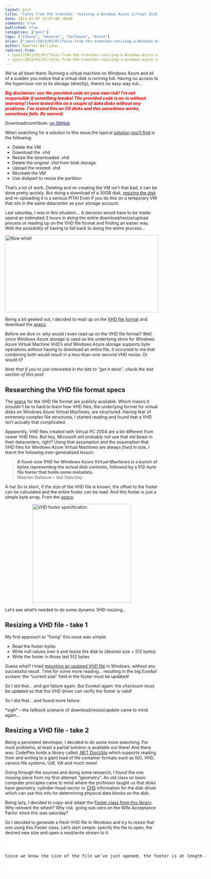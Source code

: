 ```yaml
---
layout: post
title: "Tales from the trenches: resizing a Windows Azure virtual disk the smooth way"
date: 2013-01-07 15:07:00 +0100
comments: true
published: true
categories: ["post"]
tags: ["CSharp", "General", "Software", "Azure"]
alias: ["/post/2013/01/07/Tales-from-the-trenches-resizing-a-Windows-Azure-virtual-disk-the-smooth-way.aspx", "/post/2013/01/07/tales-from-the-trenches-resizing-a-windows-azure-virtual-disk-the-smooth-way.aspx"]
author: Maarten Balliauw
redirect_from:
 - /post/2013/01/07/Tales-from-the-trenches-resizing-a-Windows-Azure-virtual-disk-the-smooth-way.aspx.html
 - /post/2013/01/07/tales-from-the-trenches-resizing-a-windows-azure-virtual-disk-the-smooth-way.aspx.html
---
```

<p>We&rsquo;ve all been there. Running a virtual machine on Windows Azure and all of a sudden you notice that a virtual disk is running full. Having no access to the hypervisor nor to its storage (directly), there&rsquo;s no easy way out&hellip;</p>
<p><em><strong><span style="color: #ff0000;">Big disclaimer: use the provided code on your own risk! I&rsquo;m not responsible if something breaks! The provided code is as-is without warranty! I have tested this on a couple of data disks without any problems. I've tested this on OS disks and this sometimes works, sometimes fails. Be warned.</span></strong></em></p>
<p>Download/contribute: <a href="https://github.com/maartenba/WindowsAzureDiskResizer"><span style="color: #000080;">on GitHub</span></a></p>
<p>When searching for a solution to this issue,the typical <a href="http://blogs.msdn.com/b/devkeydet/archive/2012/07/05/resizing-an-azure-vm-vhd-file.aspx">solution you&rsquo;ll find</a> is the following:</p>
<ul>
<li>Delete the VM </li>
<li>Download the .vhd </li>
<li>Resize the downloaded .vhd </li>
<li>Delete the original .vhd from blob storage </li>
<li>Upload the resized .vhd </li>
<li>Recreate the VM </li>
<li>Use diskpart to resize the partition</li>
</ul>
<p>That&rsquo;s a lot of work. Deleting and re-creating the VM isn&rsquo;t that bad, it can be done pretty quickly. But doing a download of a 30GB disk, <a href="http://www.brothersoft.com/vhd-resizer-336963.html">resizing the disk</a> and re-uploading it is a serious PITA! Even if you do this on a temporary VM that sits in the same datacenter as your storage account.</p>
<p>Last saturday, I was in this situation&hellip; A decision would have to be made: spend an estimated 3 hours in doing the entire download/resize/upload process <em>or </em>reading up on the VHD file format and finding an easier way. With the possibility of having to fall back to doing the entire process&hellip;</p>
<p><img style="background-image: none; float: none; padding-top: 0px; padding-left: 0px; margin-left: auto; display: block; padding-right: 0px; margin-right: auto; border: 0px;" title="Now what!" src="/images/image_249.png" border="0" alt="Now what!" width="504" height="254" /></p>
<p>Being a bit geeked out, I decided to read up on the <a href="http://msdn.microsoft.com/en-us/library/windows/desktop/dd323654(v=vs.85).aspx">VHD file format</a> and download the <a href="http://go.microsoft.com/fwlink/p/?linkid=137171">specs</a>.</p>
<p>Before we dive in: why would I even read up on the VHD file format? Well, since Windows Azure storage is used as the underlying store for Windows Azure Virtual Machine VHD&rsquo;s <em>and </em>Windows Azure storage supports byte operations without having to download an entire file, it occurred to me that combining both would result in a less-than-one-second VHD resize. Or would it?</p>
<p><em>Note that if you&rsquo;re just interested in the bits to &ldquo;get it done&rdquo;, check the last section of this post.</em></p>
<h2>Researching the VHD file format specs</h2>
<p>The <a href="http://go.microsoft.com/fwlink/p/?linkid=137171">specs</a> for the VHD file format are publicly available. Which means it shouldn't be to hard to learn how VHD files, the underlying format for virtual disks on Windows Azure Virtual Machines, are structured. Having fear of extremely complex file structures, I started reading and found that a VHD isn&rsquo;t actually that complicated.</p>
<p>Apparently, VHD files created with Virtual PC 2004 are a bit different from newer VHD files. But hey, Microsoft will probably not use that old beast in their datacenters, right? Using that assumption and the assumption that VHD files for Windows Azure Virtual Machines are always <em>fixed</em> in size, I learnt the following over-generalized lesson:</p>

<blockquote>
<p><strong>A fixed-size VHD for Windows Azure Virtual Machines is a bunch of bytes representing the actual disk contents, followed by a 512-byte file footer that holds some metadata. <br /></strong>Maarten Balliauw &ndash; last Saturday</p>

</blockquote>

<p>A-ha! So in short, if the size of the VHD file is known, the offset to the footer can be calculated and the entire footer can be read. And this footer is just a simple byte array. From the <a href="http://go.microsoft.com/fwlink/p/?linkid=137171">specs</a>:</p>
<p><img style="background-image: none; float: none; padding-top: 0px; padding-left: 0px; margin-left: auto; display: block; padding-right: 0px; margin-right: auto; border: 0px;" title="VHD footer specification" src="/images/image_250.png" border="0" alt="VHD footer specification" width="324" height="325" /></p>
<p>Let&rsquo;s see what&rsquo;s needed to do some dynamic VHD resizing&hellip;</p>
<h2>Resizing a VHD file - take 1</h2>
<p>My first approach to &ldquo;fixing&rdquo; this issue was simple:</p>
<ul>
<li>Read the footer bytes</li>
<li>Write null values over it and resize the disk to (desired size + 512 bytes)</li>
<li>Write the footer in those last 512 bytes</li>
</ul>
<p>Guess what? I tried <a href="http://technet.microsoft.com/en-us/magazine/ee872416.aspx">mounting an updated VHD file</a> in Windows, without any successful result. Time for some more reading&hellip; resulting in the big <em>Eureka!</em> scream: the &ldquo;current size&rdquo; field in the footer must be updated!</p>
<p>So I did that&hellip; and got failure again. But <em>Eureka!</em> again: the checksum must be updated so that the VHD driver can verify the footer is valid!</p>
<p>So I did that&hellip; and found more failure.</p>
<p>*sigh* &ndash; the fallback scenario of download/resize/update came to mind again&hellip;</p>
<h2>Resizing a VHD file - take 2</h2>
<p>Being a persistent developer, I decided to do some more searching. For most problems, at least a partial solution is available out there! And there was: CodePlex holds a library called <a href="http://discutils.codeplex.com/">.NET DiscUtils</a> which supports reading from and writing to a giant load of file container formats such as ISO, VHD, various file systems, Udf, Vdi and much more!</p>
<p>Going through the sources and doing some research, I found the one missing piece from my first attempt: &ldquo;geometry&rdquo;. An old class on basic computer principles came to mind where the professor taught us that disks have geometry: cylinder-head-sector or <a href="http://en.wikipedia.org/wiki/Cylinder-head-sector">CHS</a> information for the disk driver which can use this info for determining physical data blocks on the disk.</p>
<p>Being lazy, I decided to copy-and-adapt the <a href="http://discutils.codeplex.com/SourceControl/changeset/view/14fd51607559#src/Vhd/Footer.cs">Footer class from this library</a>. Why reinvent the wheel? Why risk&nbsp; going sub-zero on the WIfe Acceptance Factor since this was saturday?</p>
<p>So I decided to generate a fresh VHD file in Windows and try to resize that one using this <em>Footer</em> class. Let&rsquo;s start simple: specify the file to open, the desired new size and open a read/write stream to it.</p>
<div id="scid:9D7513F9-C04C-4721-824A-2B34F0212519:b06edb41-ae84-4a50-a32d-ea35930cc0db" class="wlWriterEditableSmartContent" style="float: none; margin: 0px; display: inline; padding: 0px;">
<pre style="width: 660px; height: 116px; background-color: white; overflow: auto;"><div><!--

Code highlighting produced by Actipro CodeHighlighter (freeware)
http://www.CodeHighlighter.com/

--><span style="color: #008080;">1</span> <span style="color: #0000ff;">string</span><span style="color: #000000;"> file </span><span style="color: #000000;">=</span><span style="color: #000000;"> </span><span style="color: #800000;">@"</span><span style="color: #800000;">c:\temp\path\to\some.vhd</span><span style="color: #800000;">"</span><span style="color: #000000;">;
</span><span style="color: #008080;">2</span> <span style="color: #0000ff;">long</span><span style="color: #000000;"> newSize </span><span style="color: #000000;">=</span><span style="color: #000000;"> </span><span style="color: #800080;">20971520</span><span style="color: #000000;">; </span><span style="color: #008000;">//</span><span style="color: #008000;"> resize to 20 MB</span><span style="color: #008000;">
</span><span style="color: #008080;">3</span> <span style="color: #000000;">
</span><span style="color: #008080;">4</span> <span style="color: #0000ff;">using</span><span style="color: #000000;"> (Stream stream </span><span style="color: #000000;">=</span><span style="color: #000000;"> </span><span style="color: #0000ff;">new</span><span style="color: #000000;"> FileStream(file, FileMode.OpenOrCreate, FileAccess.ReadWrite))
</span><span style="color: #008080;">5</span> <span style="color: #000000;">{
</span><span style="color: #008080;">6</span> <span style="color: #000000;">    </span><span style="color: #008000;">//</span><span style="color: #008000;"> code goes here</span><span style="color: #008000;">
</span><span style="color: #008080;">7</span> <span style="color: #000000;">}</span></div></pre>
<!-- Code inserted with Steve Dunn's Windows Live Writer Code Formatter Plugin.  http://dunnhq.com --></div>
<p>Since we know the size of the file we&rsquo;ve just opened, the footer is at length &ndash; 512, the <em>Footer</em> class takes these bytes and creates a .NET object for it:</p>
<div id="scid:9D7513F9-C04C-4721-824A-2B34F0212519:d76ab98b-a26a-406a-8780-ec3da786dff4" class="wlWriterEditableSmartContent" style="float: none; margin: 0px; display: inline; padding: 0px;">
<pre style="width: 660px; height: 130px; background-color: white; overflow: auto;"><div><!--

Code highlighting produced by Actipro CodeHighlighter (freeware)
http://www.CodeHighlighter.com/

--><span style="color: #008080;">1</span> <span style="color: #000000;">stream.Seek(</span><span style="color: #000000;">-</span><span style="color: #800080;">512</span><span style="color: #000000;">, SeekOrigin.End);
</span><span style="color: #008080;">2</span> <span style="color: #000000;">var currentFooterPosition </span><span style="color: #000000;">=</span><span style="color: #000000;"> stream.Position;
</span><span style="color: #008080;">3</span> <span style="color: #000000;">
</span><span style="color: #008080;">4</span> <span style="color: #008000;">//</span><span style="color: #008000;"> Read current footer</span><span style="color: #008000;">
</span><span style="color: #008080;">5</span> <span style="color: #000000;">var footer </span><span style="color: #000000;">=</span><span style="color: #000000;"> </span><span style="color: #0000ff;">new</span><span style="color: #000000;"> </span><span style="color: #0000ff;">byte</span><span style="color: #000000;">[</span><span style="color: #800080;">512</span><span style="color: #000000;">];
</span><span style="color: #008080;">6</span> <span style="color: #000000;">stream.Read(footer, </span><span style="color: #800080;">0</span><span style="color: #000000;">, </span><span style="color: #800080;">512</span><span style="color: #000000;">);
</span><span style="color: #008080;">7</span> <span style="color: #000000;">
</span><span style="color: #008080;">8</span> <span style="color: #000000;">var footerInstance </span><span style="color: #000000;">=</span><span style="color: #000000;"> Footer.FromBytes(footer, </span><span style="color: #800080;">0</span><span style="color: #000000;">);</span></div></pre>
<!-- Code inserted with Steve Dunn's Windows Live Writer Code Formatter Plugin.  http://dunnhq.com --></div>
<p>Of course, we want to make sure we&rsquo;re working on a fixed-size disk and that it&rsquo;s smaller than the requested new size.</p>
<div id="scid:9D7513F9-C04C-4721-824A-2B34F0212519:2b45c8c0-bfc5-42f8-ae09-c313a3725007" class="wlWriterEditableSmartContent" style="float: none; margin: 0px; display: inline; padding: 0px;">
<pre style="width: 660px; height: 88px; background-color: white; overflow: auto;"><div><!--

Code highlighting produced by Actipro CodeHighlighter (freeware)
http://www.CodeHighlighter.com/

--><span style="color: #008080;">1</span> <span style="color: #0000ff;">if</span><span style="color: #000000;"> (footerInstance.DiskType </span><span style="color: #000000;">!=</span><span style="color: #000000;"> FileType.Fixed
</span><span style="color: #008080;">2</span> <span style="color: #000000;">        </span><span style="color: #000000;">||</span><span style="color: #000000;"> footerInstance.CurrentSize </span><span style="color: #000000;">&gt;=</span><span style="color: #000000;"> newSize)
</span><span style="color: #008080;">3</span> <span style="color: #000000;">{
</span><span style="color: #008080;">4</span> <span style="color: #000000;">    </span><span style="color: #0000ff;">throw</span><span style="color: #000000;"> </span><span style="color: #0000ff;">new</span><span style="color: #000000;"> Exception(</span><span style="color: #800000;">"</span><span style="color: #800000;">You are one serious nutcase!</span><span style="color: #800000;">"</span><span style="color: #000000;">);
</span><span style="color: #008080;">5</span> <span style="color: #000000;">}</span></div></pre>
<!-- Code inserted with Steve Dunn's Windows Live Writer Code Formatter Plugin.  http://dunnhq.com --></div>
<p>If all is well, we can start resizing the disk. Simply writing a series of zeroes in the least optimal way will do:</p>
<div id="scid:9D7513F9-C04C-4721-824A-2B34F0212519:cc0aad46-e10f-40e9-b0ba-689467be64d6" class="wlWriterEditableSmartContent" style="float: none; margin: 0px; display: inline; padding: 0px;">
<pre style="width: 660px; height: 88px; background-color: white; overflow: auto;"><div><!--

Code highlighting produced by Actipro CodeHighlighter (freeware)
http://www.CodeHighlighter.com/

--><span style="color: #008080;">1</span> <span style="color: #008000;">//</span><span style="color: #008000;"> Write 0 values</span><span style="color: #008000;">
</span><span style="color: #008080;">2</span> <span style="color: #000000;">stream.Seek(currentFooterPosition, SeekOrigin.Begin);
</span><span style="color: #008080;">3</span> <span style="color: #0000ff;">while</span><span style="color: #000000;"> (stream.Length </span><span style="color: #000000;">&lt;</span><span style="color: #000000;"> newSize)
</span><span style="color: #008080;">4</span> <span style="color: #000000;">{
</span><span style="color: #008080;">5</span> <span style="color: #000000;">    stream.WriteByte(</span><span style="color: #800080;">0</span><span style="color: #000000;">);
</span><span style="color: #008080;">6</span> <span style="color: #000000;">}</span></div></pre>
<!-- Code inserted with Steve Dunn's Windows Live Writer Code Formatter Plugin.  http://dunnhq.com --></div>
<p>Now that we have a VHD file that holds the desired new size capacity, there&rsquo;s one thing left: updating the VHD file footer. Again, the <em>Footer</em> class can help us here by updating the <em>current size</em>, <em>original size</em>, <em>geometry</em> and <em>checksum</em> fields:</p>
<div id="scid:9D7513F9-C04C-4721-824A-2B34F0212519:25c71dbe-f5de-45c9-a082-4056016abcd4" class="wlWriterEditableSmartContent" style="float: none; margin: 0px; display: inline; padding: 0px;">
<pre style="width: 660px; height: 88px; background-color: white; overflow: auto;"><div><!--

Code highlighting produced by Actipro CodeHighlighter (freeware)
http://www.CodeHighlighter.com/

--><span style="color: #008080;">1</span> <span style="color: #008000;">//</span><span style="color: #008000;"> Change footer size values</span><span style="color: #008000;">
</span><span style="color: #008080;">2</span> <span style="color: #000000;">footerInstance.CurrentSize </span><span style="color: #000000;">=</span><span style="color: #000000;"> newSize;
</span><span style="color: #008080;">3</span> <span style="color: #000000;">footerInstance.OriginalSize </span><span style="color: #000000;">=</span><span style="color: #000000;"> newSize;
</span><span style="color: #008080;">4</span> <span style="color: #000000;">footerInstance.Geometry </span><span style="color: #000000;">=</span><span style="color: #000000;"> Geometry.FromCapacity(newSize);
</span><span style="color: #008080;">5</span> <span style="color: #000000;">
</span><span style="color: #008080;">6</span> <span style="color: #000000;">footerInstance.UpdateChecksum();</span></div></pre>
<!-- Code inserted with Steve Dunn's Windows Live Writer Code Formatter Plugin.  http://dunnhq.com --></div>
<p>One thing left: writing the footer to our VHD file:</p>
<div id="scid:9D7513F9-C04C-4721-824A-2B34F0212519:a3c99028-063c-4ddf-adc0-b0c035712cff" class="wlWriterEditableSmartContent" style="float: none; margin: 0px; display: inline; padding: 0px;">
<pre style="width: 660px; height: 83px; background-color: white; overflow: auto;"><div><!--

Code highlighting produced by Actipro CodeHighlighter (freeware)
http://www.CodeHighlighter.com/

--><span style="color: #008080;">1</span> <span style="color: #000000;">footer </span><span style="color: #000000;">=</span><span style="color: #000000;"> </span><span style="color: #0000ff;">new</span><span style="color: #000000;"> </span><span style="color: #0000ff;">byte</span><span style="color: #000000;">[</span><span style="color: #800080;">512</span><span style="color: #000000;">];
</span><span style="color: #008080;">2</span> <span style="color: #000000;">footerInstance.ToBytes(footer, </span><span style="color: #800080;">0</span><span style="color: #000000;">);
</span><span style="color: #008080;">3</span> <span style="color: #000000;">
</span><span style="color: #008080;">4</span> <span style="color: #008000;">//</span><span style="color: #008000;"> Write new footer</span><span style="color: #008000;">
</span><span style="color: #008080;">5</span> <span style="color: #000000;">stream.Write(footer, </span><span style="color: #800080;">0</span><span style="color: #000000;">, footer.Length);</span></div></pre>
<!-- Code inserted with Steve Dunn's Windows Live Writer Code Formatter Plugin.  http://dunnhq.com --></div>
<p>That&rsquo;s it. And my big surprise after running this? Great success! A VHD that doubled in size.</p>
<p><a href="/images/image_251.png"><img style="background-image: none; float: none; padding-top: 0px; padding-left: 0px; margin-left: auto; display: block; padding-right: 0px; margin-right: auto; border: 0px;" title="Resize VHD Windows Azure disk" src="/images/image_thumb_213.png" border="0" alt="Resize VHD Windows Azure disk" width="453" height="103" /></a></p>
<p>So we can now resize VHD files in under a second. That&rsquo;s much faster than <em>any</em> VHD resizer tool you find out here! But still: what about the download/upload?</p>
<h2>Resizing a VHD file stored in blob storage</h2>
<p>Now that we have the code for resizing a local VHD, porting this to using blob storage and more specifically, the features provided for manipulating page blobs, is pretty straightforward. The Windows Azure Storage SDK gives us access to every single page of 512 bytes of a page blob, meaning we can work with files that span gigabytes of data while only downloading and uploading a couple of bytes&hellip;</p>
<p>Let&rsquo;s give it a try. First of all, our file is now a URL to a blob:</p>
<div id="scid:9D7513F9-C04C-4721-824A-2B34F0212519:e871c023-8516-48f3-9784-8039a2d4f68e" class="wlWriterEditableSmartContent" style="float: none; margin: 0px; display: inline; padding: 0px;">
<pre style="width: 660px; height: 62px; background-color: white; overflow: auto;"><div><!--

Code highlighting produced by Actipro CodeHighlighter (freeware)
http://www.CodeHighlighter.com/

--><span style="color: #008080;">1</span> <span style="color: #000000;">var blob </span><span style="color: #000000;">=</span><span style="color: #000000;"> </span><span style="color: #0000ff;">new</span><span style="color: #000000;"> CloudPageBlob(
</span><span style="color: #008080;">2</span> <span style="color: #000000;">    </span><span style="color: #800000;">"</span><span style="color: #800000;">http://account.blob.core.windows.net/vhds/some.vhd</span><span style="color: #800000;">"</span><span style="color: #000000;">,
</span><span style="color: #008080;">3</span> <span style="color: #000000;">    </span><span style="color: #0000ff;">new</span><span style="color: #000000;"> StorageCredentials(</span><span style="color: #800000;">"</span><span style="color: #800000;">accountname</span><span style="color: #800000;">"</span><span style="color: #000000;">, </span><span style="color: #800000;">"</span><span style="color: #800000;">accountkey));</span></div></pre>
<!-- Code inserted with Steve Dunn's Windows Live Writer Code Formatter Plugin.  http://dunnhq.com --></div>
<p>Next, we can fetch the last page of this blob to read our VHD&rsquo;s footer:</p>
<div id="scid:9D7513F9-C04C-4721-824A-2B34F0212519:be78480f-1a3c-4c32-aa84-82cbc627932d" class="wlWriterEditableSmartContent" style="float: none; margin: 0px; display: inline; padding: 0px;">
<pre style="width: 660px; height: 197px; background-color: white; overflow: auto;"><div><!--

Code highlighting produced by Actipro CodeHighlighter (freeware)
http://www.CodeHighlighter.com/

--><span style="color: #008080;"> 1</span> <span style="color: #000000;">blob.FetchAttributes();
</span><span style="color: #008080;"> 2</span> <span style="color: #000000;">var originalLength </span><span style="color: #000000;">=</span><span style="color: #000000;"> blob.Properties.Length;
</span><span style="color: #008080;"> 3</span> <span style="color: #000000;">
</span><span style="color: #008080;"> 4</span> <span style="color: #000000;">var footer </span><span style="color: #000000;">=</span><span style="color: #000000;"> </span><span style="color: #0000ff;">new</span><span style="color: #000000;"> </span><span style="color: #0000ff;">byte</span><span style="color: #000000;">[</span><span style="color: #800080;">512</span><span style="color: #000000;">];
</span><span style="color: #008080;"> 5</span> <span style="color: #0000ff;">using</span><span style="color: #000000;"> (Stream stream </span><span style="color: #000000;">=</span><span style="color: #000000;"> </span><span style="color: #0000ff;">new</span><span style="color: #000000;"> MemoryStream())
</span><span style="color: #008080;"> 6</span> <span style="color: #000000;">{
</span><span style="color: #008080;"> 7</span> <span style="color: #000000;">    blob.DownloadRangeToStream(stream, originalLength </span><span style="color: #000000;">-</span><span style="color: #000000;"> </span><span style="color: #800080;">512</span><span style="color: #000000;">, </span><span style="color: #800080;">512</span><span style="color: #000000;">);
</span><span style="color: #008080;"> 8</span> <span style="color: #000000;">    stream.Position </span><span style="color: #000000;">=</span><span style="color: #000000;"> </span><span style="color: #800080;">0</span><span style="color: #000000;">;
</span><span style="color: #008080;"> 9</span> <span style="color: #000000;">    stream.Read(footer, </span><span style="color: #800080;">0</span><span style="color: #000000;">, </span><span style="color: #800080;">512</span><span style="color: #000000;">);
</span><span style="color: #008080;">10</span> <span style="color: #000000;">    stream.Close();
</span><span style="color: #008080;">11</span> <span style="color: #000000;">}
</span><span style="color: #008080;">12</span> <span style="color: #000000;">
</span><span style="color: #008080;">13</span> <span style="color: #000000;">var footerInstance </span><span style="color: #000000;">=</span><span style="color: #000000;"> Footer.FromBytes(footer, </span><span style="color: #800080;">0</span><span style="color: #000000;">);</span></div></pre>
<!-- Code inserted with Steve Dunn's Windows Live Writer Code Formatter Plugin.  http://dunnhq.com --></div>
<p>After doing the check on disk type again (fixed and smaller than the desired new size), we can resize the VHD. This time <em>not</em> by writing zeroes to it, but by calling one simple method on the storage SDK.</p>
<div id="scid:9D7513F9-C04C-4721-824A-2B34F0212519:6808ac94-a739-412c-85d6-bb59c1f34f69" class="wlWriterEditableSmartContent" style="float: none; margin: 0px; display: inline; padding: 0px;">
<pre style="width: 660px; height: 17px; background-color: white; overflow: auto;"><div><!--

Code highlighting produced by Actipro CodeHighlighter (freeware)
http://www.CodeHighlighter.com/

--><span style="color: #008080;">1</span> <span style="color: #000000;">blob.Resize(newSize </span><span style="color: #000000;">+</span><span style="color: #000000;"> </span><span style="color: #800080;">512</span><span style="color: #000000;">);</span></div></pre>
<!-- Code inserted with Steve Dunn's Windows Live Writer Code Formatter Plugin.  http://dunnhq.com --></div>
<p>In theory, it&rsquo;s not required to overwrite the current footer with zeroes, but let&rsquo;s play it clean:</p>
<div id="scid:9D7513F9-C04C-4721-824A-2B34F0212519:8d272c9a-0d69-4902-8bb4-e4d24ecd2ffd" class="wlWriterEditableSmartContent" style="float: none; margin: 0px; display: inline; padding: 0px;">
<pre style="width: 660px; height: 18px; background-color: white; overflow: auto;"><div><!--

Code highlighting produced by Actipro CodeHighlighter (freeware)
http://www.CodeHighlighter.com/

--><span style="color: #008080;">1</span> <span style="color: #000000;">blob.ClearPages(originalLength </span><span style="color: #000000;">-</span><span style="color: #000000;"> </span><span style="color: #800080;">512</span><span style="color: #000000;">, </span><span style="color: #800080;">512</span><span style="color: #000000;">);</span></div></pre>
<!-- Code inserted with Steve Dunn's Windows Live Writer Code Formatter Plugin.  http://dunnhq.com --></div>
<p>Next, we can change our footer values again:</p>
<div id="scid:9D7513F9-C04C-4721-824A-2B34F0212519:e706d4fd-c358-4a44-8c0d-77e75f483d8e" class="wlWriterEditableSmartContent" style="float: none; margin: 0px; display: inline; padding: 0px;">
<pre style="width: 687px; height: 131px; background-color: white; overflow: auto;"><div><!--

Code highlighting produced by Actipro CodeHighlighter (freeware)
http://www.CodeHighlighter.com/

--><span style="color: #008080;">1</span> <span style="color: #000000;">footerInstance.CurrentSize </span><span style="color: #000000;">=</span><span style="color: #000000;"> newSize;
</span><span style="color: #008080;">2</span> <span style="color: #000000;">footerInstance.OriginalSize </span><span style="color: #000000;">=</span><span style="color: #000000;"> newSize;
</span><span style="color: #008080;">3</span> <span style="color: #000000;">footerInstance.Geometry </span><span style="color: #000000;">=</span><span style="color: #000000;"> Geometry.FromCapacity(newSize);
</span><span style="color: #008080;">4</span> <span style="color: #000000;">
</span><span style="color: #008080;">5</span> <span style="color: #000000;">footerInstance.UpdateChecksum();
</span><span style="color: #008080;">6</span> <span style="color: #000000;">
</span><span style="color: #008080;">7</span> <span style="color: #000000;">footer </span><span style="color: #000000;">=</span><span style="color: #000000;"> </span><span style="color: #0000ff;">new</span><span style="color: #000000;"> </span><span style="color: #0000ff;">byte</span><span style="color: #000000;">[</span><span style="color: #800080;">512</span><span style="color: #000000;">];
</span><span style="color: #008080;">8</span> <span style="color: #000000;">footerInstance.ToBytes(footer, </span><span style="color: #800080;">0</span><span style="color: #000000;">);</span></div></pre>
<!-- Code inserted with Steve Dunn's Windows Live Writer Code Formatter Plugin.  http://dunnhq.com --></div>
<p>And write them to the last page of our page blob:</p>
<div id="scid:9D7513F9-C04C-4721-824A-2B34F0212519:40574368-c532-4026-b4bf-5fb0e8e19fe1" class="wlWriterEditableSmartContent" style="float: none; margin: 0px; display: inline; padding: 0px;">
<pre style="width: 687px; height: 68px; background-color: white; overflow: auto;"><div><!--

Code highlighting produced by Actipro CodeHighlighter (freeware)
http://www.CodeHighlighter.com/

--><span style="color: #008080;">1</span> <span style="color: #0000ff;">using</span><span style="color: #000000;"> (Stream stream </span><span style="color: #000000;">=</span><span style="color: #000000;"> </span><span style="color: #0000ff;">new</span><span style="color: #000000;"> MemoryStream(footer))
</span><span style="color: #008080;">2</span> <span style="color: #000000;">{
</span><span style="color: #008080;">3</span> <span style="color: #000000;">    blob.WritePages(stream, newSize);
</span><span style="color: #008080;">4</span> <span style="color: #000000;">}</span></div></pre>
<!-- Code inserted with Steve Dunn's Windows Live Writer Code Formatter Plugin.  http://dunnhq.com --></div>
<p>And that&rsquo;s all, folks! Using this code you&rsquo;ll be able to resize a VHD file stored on blob storage in less than a second without having to download and upload several gigabytes of data.</p>
<h2>Meet WindowsAzureDiskResizer</h2>
<p>Since resizing Windows Azure VHD files is a well-known missing feature, I decided to wrap all my code in a console application and <a href="https://github.com/maartenba/WindowsAzureDiskResizer">share it on GitHub</a>. Feel free to fork, contribute and so on. WindowsAzureDiskResizer takes at least two parameters: the desired new size (in bytes) and a blob URL to the VHD. This can be a URL containing a Shared Access SIgnature.</p>
<p><a href="/images/image_252.png"><img style="background-image: none; float: none; padding-top: 0px; padding-left: 0px; margin-left: auto; display: block; padding-right: 0px; margin-right: auto; border: 0px;" title="Resize windows azure VM disk" src="/images/image_thumb_214.png" border="0" alt="Resize windows azure VM disk" width="484" height="248" /></a></p>
<p>Now let&rsquo;s resize a disk. Here are the steps to take:</p>
<ul>
<li>Shutdown the VM</li>
<li>Delete the VM -or- detach the disk if it&rsquo;s not the OS disk</li>
<li>In the Windows Azure portal, delete the disk (retain the data!) do that the lease Windows Azure has on it is removed</li>
<li>Run WindowsAzureDiskResizer</li>
<li>In the Windows Azure portal, recreate the disk based on the existing blob</li>
<li>Recreate the VM&nbsp; -or- reattach the disk if it&rsquo;s not the OS disk</li>
<li>Start the VM</li>
<li>Use diskpart / disk management to resize the partition</li>
</ul>
<p>Here&rsquo;s how fast the resizing happens:</p>
<p><a href="/images/image_253.png"><img style="background-image: none; float: none; padding-top: 0px; padding-left: 0px; margin-left: auto; display: block; padding-right: 0px; margin-right: auto; border: 0px;" title="VhdResizer" src="/images/image_thumb_215.png" border="0" alt="VhdResizer" width="484" height="248" /></a></p>
<p>Woah! Enjoy!</p>
<p>We&rsquo;re good for now, at least until Microsoft decides to switch to the newer VHDX file format&hellip;</p>
<p>Download/contribute: <a href="https://github.com/maartenba/WindowsAzureDiskResizer"><span style="color: #000080;">on GitHub</span></a>&nbsp;or binaries: <a href="/files/2013/1/WindowsAzureDiskResizer-1.0.0.0.zip">WindowsAzureDiskResizer-1.0.0.0.zip (831.69 kb)</a></p>
{% include imported_disclaimer.html %}
